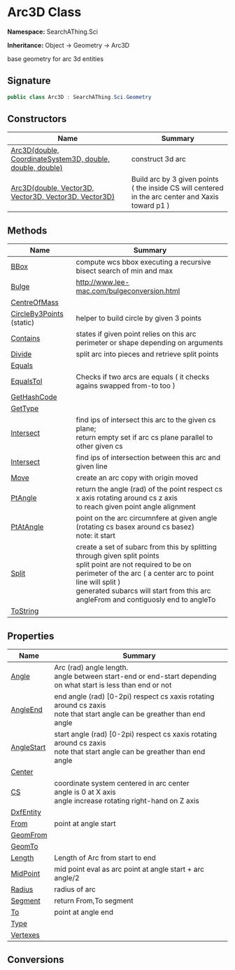# Arc3D Class
**Namespace:** SearchAThing.Sci

**Inheritance:** Object → Geometry → Arc3D

base geometry for arc 3d entities

## Signature
```csharp
public class Arc3D : SearchAThing.Sci.Geometry
```
## Constructors
|**Name**|**Summary**|
|---|---|
|[Arc3D(double, CoordinateSystem3D, double, double, double)](Arc3D/ctors.md)|construct 3d arc|
|[Arc3D(double, Vector3D, Vector3D, Vector3D, Vector3D)](Arc3D/ctors.md#arc3ddouble-vector3d-vector3d-vector3d-vector3d)|Build arc by 3 given points<br/>            ( the inside CS will centered in the arc center and Xaxis toward p1 )|
## Methods
|**Name**|**Summary**|
|---|---|
|[BBox](Arc3D/BBox.md)|compute wcs bbox executing a recursive bisect search of min and max|
|[Bulge](Arc3D/Bulge.md)|http://www.lee-mac.com/bulgeconversion.html|
|[CentreOfMass](Arc3D/CentreOfMass.md)||
|[CircleBy3Points](Arc3D/CircleBy3Points.md) (static)|helper to build circle by given 3 points|
|[Contains](Arc3D/Contains.md)|states if given point relies on this arc perimeter or shape depending on arguments|
|[Divide](Arc3D/Divide.md)|split arc into pieces and retrieve split points|
|[Equals](Arc3D/Equals.md)||
|[EqualsTol](Arc3D/EqualsTol.md)|Checks if two arcs are equals ( it checks agains swapped from-to too )|
|[GetHashCode](Arc3D/GetHashCode.md)||
|[GetType](Arc3D/GetType.md)||
|[Intersect](Arc3D/Intersect.md)|find ips of intersect this arc to the given cs plane; <br/>            return empty set if arc cs plane parallel to other given cs|
|[Intersect](Arc3D/Intersect.md#intersectdouble-line3d-bool-bool)|find ips of intersection between this arc and given line|
|[Move](Arc3D/Move.md)|create an arc copy with origin moved|
|[PtAngle](Arc3D/PtAngle.md)|return the angle (rad) of the point respect cs x axis rotating around cs z axis<br/>            to reach given point angle alignment|
|[PtAtAngle](Arc3D/PtAtAngle.md)|point on the arc circumnfere at given angle (rotating cs basex around cs basez)<br/>            note: it start|
|[Split](Arc3D/Split.md)|create a set of subarc from this by splitting through given split points<br/>            split point are not required to be on perimeter of the arc ( a center arc to point line will split )<br/>            generated subarcs will start from this arc angleFrom and contiguosly end to angleTo|
|[ToString](Arc3D/ToString.md)||
## Properties
|**Name**|**Summary**|
|---|---|
|[Angle](Arc3D/Angle.md)|Arc (rad) angle length.<br/>            angle between start-end or end-start depending on what start is less than end or not
|[AngleEnd](Arc3D/AngleEnd.md)|end angle (rad) [0-2pi) respect cs xaxis rotating around cs zaxis<br/>            note that start angle can be greather than end angle
|[AngleStart](Arc3D/AngleStart.md)|start angle (rad) [0-2pi) respect cs xaxis rotating around cs zaxis<br/>            note that start angle can be greather than end angle
|[Center](Arc3D/Center.md)|
|[CS](Arc3D/CS.md)|coordinate system centered in arc center<br/>            angle is 0 at X axis<br/>            angle increase rotating right-hand on Z axis
|[DxfEntity](Arc3D/DxfEntity.md)|
|[From](Arc3D/From.md)|point at angle start
|[GeomFrom](Arc3D/GeomFrom.md)|
|[GeomTo](Arc3D/GeomTo.md)|
|[Length](Arc3D/Length.md)|Length of Arc from start to end
|[MidPoint](Arc3D/MidPoint.md)|mid point eval as arc point at angle start + arc angle/2
|[Radius](Arc3D/Radius.md)|radius of arc
|[Segment](Arc3D/Segment.md)|return From,To segment
|[To](Arc3D/To.md)|point at angle end
|[Type](Arc3D/Type.md)|
|[Vertexes](Arc3D/Vertexes.md)|
## Conversions
